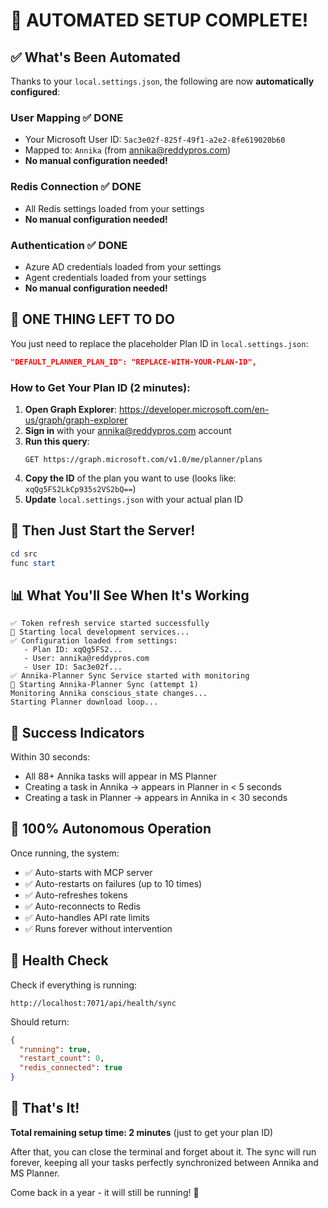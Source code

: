 # 🎉 AUTOMATED SETUP COMPLETE!

## ✅ What's Been Automated

Thanks to your `local.settings.json`, the following are now **automatically configured**:

### User Mapping ✅ DONE
- Your Microsoft User ID: `5ac3e02f-825f-49f1-a2e2-8fe619020b60`
- Mapped to: `Annika` (from annika@reddypros.com)
- **No manual configuration needed!**

### Redis Connection ✅ DONE
- All Redis settings loaded from your settings
- **No manual configuration needed!**

### Authentication ✅ DONE  
- Azure AD credentials loaded from your settings
- Agent credentials loaded from your settings
- **No manual configuration needed!**

## 🚨 ONE THING LEFT TO DO

You just need to replace the placeholder Plan ID in `local.settings.json`:

```json
"DEFAULT_PLANNER_PLAN_ID": "REPLACE-WITH-YOUR-PLAN-ID",
```

### How to Get Your Plan ID (2 minutes):

1. **Open Graph Explorer**: https://developer.microsoft.com/en-us/graph/graph-explorer
2. **Sign in** with your annika@reddypros.com account
3. **Run this query**: 
   ```
   GET https://graph.microsoft.com/v1.0/me/planner/plans
   ```
4. **Copy the ID** of the plan you want to use (looks like: `xqQg5FS2LkCp935s2VS2bQ==`)
5. **Update** `local.settings.json` with your actual plan ID

## 🚀 Then Just Start the Server!

```powershell
cd src
func start
```

## 📊 What You'll See When It's Working

```
✅ Token refresh service started successfully
🚀 Starting local development services...
✅ Configuration loaded from settings:
   - Plan ID: xqQg5FS2...
   - User: annika@reddypros.com
   - User ID: 5ac3e02f...
✅ Annika-Planner Sync Service started with monitoring
🔄 Starting Annika-Planner Sync (attempt 1)
Monitoring Annika conscious_state changes...
Starting Planner download loop...
```

## 🎯 Success Indicators

Within 30 seconds:
- All 88+ Annika tasks will appear in MS Planner
- Creating a task in Annika → appears in Planner in < 5 seconds
- Creating a task in Planner → appears in Annika in < 30 seconds

## 🤖 100% Autonomous Operation

Once running, the system:
- ✅ Auto-starts with MCP server
- ✅ Auto-restarts on failures (up to 10 times)
- ✅ Auto-refreshes tokens
- ✅ Auto-reconnects to Redis
- ✅ Auto-handles API rate limits
- ✅ Runs forever without intervention

## 📱 Health Check

Check if everything is running:
```
http://localhost:7071/api/health/sync
```

Should return:
```json
{
  "running": true,
  "restart_count": 0,
  "redis_connected": true
}
```

## 🎉 That's It!

**Total remaining setup time: 2 minutes** (just to get your plan ID)

After that, you can close the terminal and forget about it. The sync will run forever, keeping all your tasks perfectly synchronized between Annika and MS Planner.

Come back in a year - it will still be running! 🚀 